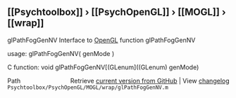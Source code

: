 ## [[Psychtoolbox]] &#8250; [[PsychOpenGL]] &#8250; [[MOGL]] &#8250; [[wrap]]

glPathFogGenNV  Interface to [OpenGL](OpenGL) function glPathFogGenNV  
  
usage:  glPathFogGenNV( genMode )  
  
C function:  void glPathFogGenNV[(GLenum]((GLenum) genMode)  




<div class="code_header" style="text-align:right;">
  <span style="float:left;">Path&nbsp;&nbsp;</span> <span class="counter">Retrieve <a href=
  "https://raw.github.com/Psychtoolbox-3/Psychtoolbox-3/beta/Psychtoolbox/PsychOpenGL/MOGL/wrap/glPathFogGenNV.m">current version from GitHub</a> | View <a href=
  "https://github.com/Psychtoolbox-3/Psychtoolbox-3/commits/beta/Psychtoolbox/PsychOpenGL/MOGL/wrap/glPathFogGenNV.m">changelog</a></span>
</div>
<div class="code">
  <code>Psychtoolbox/PsychOpenGL/MOGL/wrap/glPathFogGenNV.m</code>
</div>

